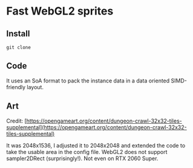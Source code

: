 # Fast WebGL2 sprites

## Install

```
git clone
```

## Code

It uses an SoA format to pack the instance data in a data oriented
SIMD-friendly layout.



## Art

Credit: [https://opengameart.org/content/dungeon-crawl-32x32-tiles-supplemental](https://opengameart.org/content/dungeon-crawl-32x32-tiles-supplemental)

It was 2048x1536, I adjusted it to 2048x2048 and extended the code to
take the usable area in the config file. WebGL2 does not support
sampler2DRect (surprisingly!). Not even on RTX 2060 Super.
